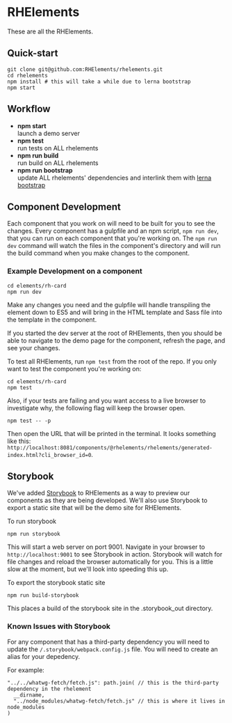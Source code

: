 # RHElements

These are all the RHElements.

## Quick-start

    git clone git@github.com:RHElements/rhelements.git
    cd rhelements
    npm install # this will take a while due to lerna bootstrap
    npm start

## Workflow

- **npm start** <br> launch a demo server
- **npm test** <br> run tests on ALL rhelements
- **npm run build** <br> run build on ALL rhelements
- **npm run bootstrap** <br> update ALL rhelements' dependencies and interlink them with [lerna bootstrap][lerna-bs]

[lerna]: https://github.com/lerna/lerna
[lerna-bs]: https://github.com/lerna/lerna#bootstrap

## Component Development

Each component that you work on will need to be built for you to see the changes. Every component has a gulpfile and an npm script, `npm run dev`, that you can run on each component that you're working on. The `npm run dev` command will watch the files in the component's directory and will run the build command when you make changes to the component.

### Example Development on a component

```
cd elements/rh-card
npm run dev
```

Make any changes you need and the gulpfile will handle transpiling the element down to ES5 and will bring in the HTML template and Sass file into the template in the component.

If you started the dev server at the root of RHElements, then you should be able to navigate to the demo page for the component, refresh the page, and see your changes.

To test all RHElements, run `npm test` from the root of the repo. If you only want to test the component you're working on:

    cd elements/rh-card
    npm test

Also, if your tests are failing and you want access to a live browser to investigate why, the following flag will keep the browser open.

    npm test -- -p

Then open the URL that will be printed in the terminal. It looks something like this: `http://localhost:8081/components/@rhelements/rhelements/generated-index.html?cli_browser_id=0`.

## Storybook

We've added [Storybook](https://storybook.js.org/) to RHElements as a way to preview our components as they are being developed. We'll also use Storybook to export a static site that will be the demo site for RHElements.

To run storybook

```
npm run storybook
```

This will start a web server on port 9001. Navigate in your browser to `http://localhost:9001` to see Storybook in action. Storybook will watch for file changes and reload the browser automatically for you. This is a little slow at the moment, but we'll look into speeding this up.

To export the storybook static site

```
npm run build-storybook
```

This places a build of the storybook site in the .storybook_out directory.

### Known Issues with Storybook

For any component that has a third-party dependency you will need to update the `/.storybook/webpack.config.js` file. You will need to create an alias for your depedency.

For example:

```
"../../whatwg-fetch/fetch.js": path.join( // this is the third-party dependency in the rhelement
  __dirname,
  "../node_modules/whatwg-fetch/fetch.js" // this is where it lives in node_modules
)
```
